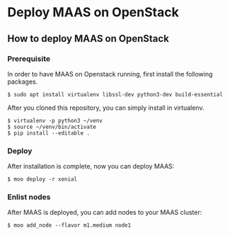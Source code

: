Deploy MAAS on OpenStack
========================

How to deploy MAAS on OpenStack
-------------------------------
### Prerequisite
In order to have MAAS on Openstack running, first install the following packages.
```
$ sudo apt install virtualenv libssl-dev python3-dev build-essential
```
After you cloned this repository, you can simply install in virtualenv.
```
$ virtualenv -p python3 ~/venv
$ source ~/venv/bin/activate
$ pip install --editable .
```

### Deploy
After installation is complete, now you can deploy MAAS:

```
$ moo deploy -r xenial
```

### Enlist nodes
After MAAS is deployed, you can add nodes to your MAAS cluster:

```
$ moo add_node --flavor m1.medium node1
```
